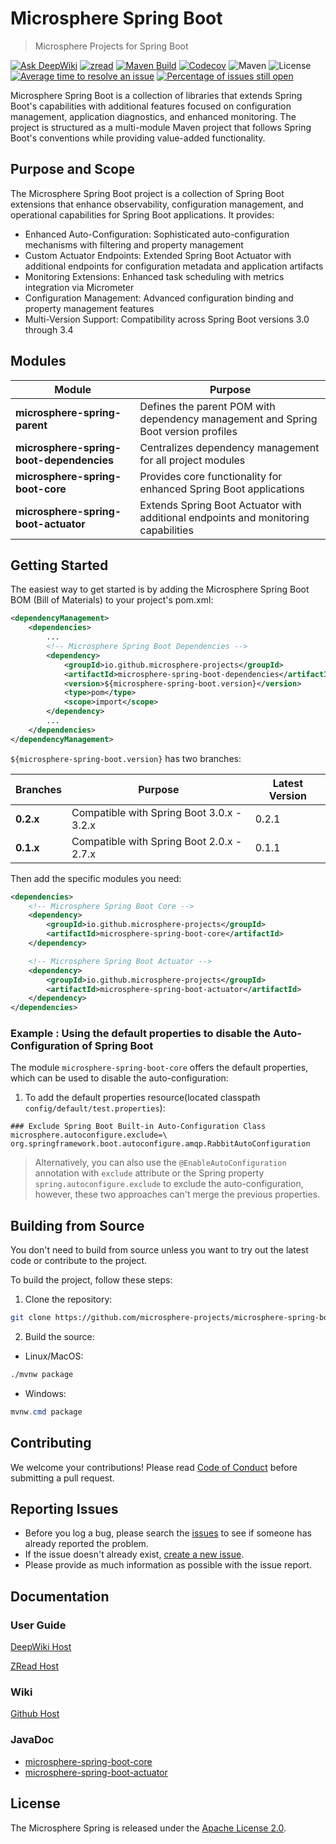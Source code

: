 # Microsphere Spring Boot

> Microsphere Projects for Spring Boot

[![Ask DeepWiki](https://deepwiki.com/badge.svg)](https://deepwiki.com/microsphere-projects/microsphere-spring-boot)
[![zread](https://img.shields.io/badge/Ask_Zread-_.svg?style=flat&color=00b0aa&labelColor=000000&logo=data%3Aimage%2Fsvg%2Bxml%3Bbase64%2CPHN2ZyB3aWR0aD0iMTYiIGhlaWdodD0iMTYiIHZpZXdCb3g9IjAgMCAxNiAxNiIgZmlsbD0ibm9uZSIgeG1sbnM9Imh0dHA6Ly93d3cudzMub3JnLzIwMDAvc3ZnIj4KPHBhdGggZD0iTTQuOTYxNTYgMS42MDAxSDIuMjQxNTZDMS44ODgxIDEuNjAwMSAxLjYwMTU2IDEuODg2NjQgMS42MDE1NiAyLjI0MDFWNC45NjAxQzEuNjAxNTYgNS4zMTM1NiAxLjg4ODEgNS42MDAxIDIuMjQxNTYgNS42MDAxSDQuOTYxNTZDNS4zMTUwMiA1LjYwMDEgNS42MDE1NiA1LjMxMzU2IDUuNjAxNTYgNC45NjAxVjIuMjQwMUM1LjYwMTU2IDEuODg2NjQgNS4zMTUwMiAxLjYwMDEgNC45NjE1NiAxLjYwMDFaIiBmaWxsPSIjZmZmIi8%2BCjxwYXRoIGQ9Ik00Ljk2MTU2IDEwLjM5OTlIMi4yNDE1NkMxLjg4ODEgMTAuMzk5OSAxLjYwMTU2IDEwLjY4NjQgMS42MDE1NiAxMS4wMzk5VjEzLjc1OTlDMS42MDE1NiAxNC4xMTM0IDEuODg4MSAxNC4zOTk5IDIuMjQxNTYgMTQuMzk5OUg0Ljk2MTU2QzUuMzE1MDIgMTQuMzk5OSA1LjYwMTU2IDE0LjExMzQgNS42MDE1NiAxMy43NTk5VjExLjAzOTlDNS42MDE1NiAxMC42ODY0IDUuMzE1MDIgMTAuMzk5OSA0Ljk2MTU2IDEwLjM5OTlaIiBmaWxsPSIjZmZmIi8%2BCjxwYXRoIGQ9Ik0xMy43NTg0IDEuNjAwMUgxMS4wMzg0QzEwLjY4NSAxLjYwMDEgMTAuMzk4NCAxLjg4NjY0IDEwLjM5ODQgMi4yNDAxVjQuOTYwMUMxMC4zOTg0IDUuMzEzNTYgMTAuNjg1IDUuNjAwMSAxMS4wMzg0IDUuNjAwMUgxMy43NTg0QzE0LjExMTkgNS42MDAxIDE0LjM5ODQgNS4zMTM1NiAxNC4zOTg0IDQuOTYwMVYyLjI0MDFDMTQuMzk4NCAxLjg4NjY0IDE0LjExMTkgMS42MDAxIDEzLjc1ODQgMS42MDAxWiIgZmlsbD0iI2ZmZiIvPgo8cGF0aCBkPSJNNCAxMkwxMiA0TDQgMTJaIiBmaWxsPSIjZmZmIi8%2BCjxwYXRoIGQ9Ik00IDEyTDEyIDQiIHN0cm9rZT0iI2ZmZiIgc3Ryb2tlLXdpZHRoPSIxLjUiIHN0cm9rZS1saW5lY2FwPSJyb3VuZCIvPgo8L3N2Zz4K&logoColor=ffffff)](https://zread.ai/microsphere-projects/microsphere-spring-boot)
[![Maven Build](https://github.com/microsphere-projects/microsphere-spring-boot/actions/workflows/maven-build.yml/badge.svg)](https://github.com/microsphere-projects/microsphere-spring-boot/actions/workflows/maven-build.yml)
[![Codecov](https://codecov.io/gh/microsphere-projects/microsphere-spring-boot/branch/dev-1.x/graph/badge.svg)](https://app.codecov.io/gh/microsphere-projects/microsphere-spring-boot)
![Maven](https://img.shields.io/maven-central/v/io.github.microsphere-projects/microsphere-spring-boot.svg)
![License](https://img.shields.io/github/license/microsphere-projects/microsphere-spring-boot.svg)
[![Average time to resolve an issue](http://isitmaintained.com/badge/resolution/microsphere-projects/microsphere-spring-boot.svg)](http://isitmaintained.com/project/microsphere-projects/microsphere-spring-boot "Average time to resolve an issue")
[![Percentage of issues still open](http://isitmaintained.com/badge/open/microsphere-projects/microsphere-spring-boot.svg)](http://isitmaintained.com/project/microsphere-projects/microsphere-spring-boot "Percentage of issues still open")

Microsphere Spring Boot is a collection of libraries that extends Spring Boot's capabilities with additional features
focused on configuration management, application diagnostics, and enhanced monitoring. The project is structured as a
multi-module Maven project that follows Spring Boot's conventions while providing value-added functionality.

## Purpose and Scope

The Microsphere Spring Boot project is a collection of Spring Boot extensions that enhance observability, configuration
management, and operational capabilities for Spring Boot applications. It provides:

- Enhanced Auto-Configuration: Sophisticated auto-configuration mechanisms with filtering and property management
- Custom Actuator Endpoints: Extended Spring Boot Actuator with additional endpoints for configuration metadata and
  application artifacts
- Monitoring Extensions: Enhanced task scheduling with metrics integration via Micrometer
- Configuration Management: Advanced configuration binding and property management features
- Multi-Version Support: Compatibility across Spring Boot versions 3.0 through 3.4

## Modules

| **Module**                               | **Purpose**                                                                        |
|------------------------------------------|------------------------------------------------------------------------------------|
| **microsphere-spring-parent**            | Defines the parent POM with dependency management and Spring Boot version profiles |
| **microsphere-spring-boot-dependencies** | Centralizes dependency management for all project modules                          |
| **microsphere-spring-boot-core**         | Provides core functionality for enhanced Spring Boot applications                  |
| **microsphere-spring-boot-actuator**     | Extends Spring Boot Actuator with additional endpoints and monitoring capabilities |

## Getting Started

The easiest way to get started is by adding the Microsphere Spring Boot BOM (Bill of Materials) to your project's
pom.xml:

```xml
<dependencyManagement>
    <dependencies>
        ...
        <!-- Microsphere Spring Boot Dependencies -->
        <dependency>
            <groupId>io.github.microsphere-projects</groupId>
            <artifactId>microsphere-spring-boot-dependencies</artifactId>
            <version>${microsphere-spring-boot.version}</version>
            <type>pom</type>
            <scope>import</scope>
        </dependency>
        ...
    </dependencies>
</dependencyManagement>
```

`${microsphere-spring-boot.version}` has two branches:

| **Branches** | **Purpose**                               | **Latest Version** |
|--------------|-------------------------------------------|--------------------|
| **0.2.x**    | Compatible with Spring Boot 3.0.x - 3.2.x | 0.2.1              |
| **0.1.x**    | Compatible with Spring Boot 2.0.x - 2.7.x | 0.1.1              |

Then add the specific modules you need:

```xml
<dependencies>
    <!-- Microsphere Spring Boot Core -->
    <dependency>
        <groupId>io.github.microsphere-projects</groupId>
        <artifactId>microsphere-spring-boot-core</artifactId>
    </dependency>

    <!-- Microsphere Spring Boot Actuator -->
    <dependency>
        <groupId>io.github.microsphere-projects</groupId>
        <artifactId>microsphere-spring-boot-actuator</artifactId>
    </dependency>
</dependencies>
```

### Example : Using the default properties to disable the Auto-Configuration of Spring Boot

The module `microsphere-spring-boot-core` offers the default properties, which can be used to disable the
auto-configuration:

1. To add the default properties resource(located classpath `config/default/test.properties`):

```properties
### Exclude Spring Boot Built-in Auto-Configuration Class
microsphere.autoconfigure.exclude=\
org.springframework.boot.autoconfigure.amqp.RabbitAutoConfiguration
```

> Alternatively, you can also use the `@EnableAutoConfiguration` annotation with `exclude` attribute or the Spring
> property `spring.autoconfigure.exclude` to exclude the auto-configuration, however, these two approaches can't merge
> the previous properties.

## Building from Source

You don't need to build from source unless you want to try out the latest code or contribute to the project.

To build the project, follow these steps:

1. Clone the repository:

```bash
git clone https://github.com/microsphere-projects/microsphere-spring-boot.git
```

2. Build the source:

- Linux/MacOS:

```bash
./mvnw package
```

- Windows:

```powershell
mvnw.cmd package
```

## Contributing

We welcome your contributions! Please read [Code of Conduct](./CODE_OF_CONDUCT.md) before submitting a pull request.

## Reporting Issues

* Before you log a bug, please search the [issues](https://github.com/microsphere-projects/microsphere-spring-boot/issues)
  to see if someone has already reported the problem.
* If the issue doesn't already
  exist, [create a new issue](https://github.com/microsphere-projects/microsphere-spring-boot/issues/new).
* Please provide as much information as possible with the issue report.

## Documentation

### User Guide

[DeepWiki Host](https://deepwiki.com/microsphere-projects/microsphere-spring-boot)

[ZRead Host](https://zread.ai/microsphere-projects/microsphere-spring-boot)

### Wiki

[Github Host](https://github.com/microsphere-projects/microsphere-spring-boot/wiki)

### JavaDoc

- [microsphere-spring-boot-core](https://javadoc.io/doc/io.github.microsphere-projects/microsphere-spring-boot-core)
- [microsphere-spring-boot-actuator](https://javadoc.io/doc/io.github.microsphere-projects/microsphere-spring-boot-actuator)

## License

The Microsphere Spring is released under the [Apache License 2.0](https://www.apache.org/licenses/LICENSE-2.0).